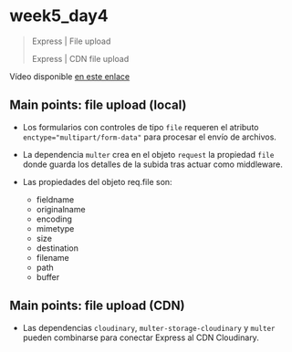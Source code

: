 # week5_day4

> Express | File upload
>
> Express | CDN file upload

Vídeo disponible [en este enlace](https://ironhack.zoom.us/rec/share/y-1TE7Pg00RLAafvsUDUALxwPqqiT6a813NN8vMIyhqFZuQ21gyGqrATUnAIcoke)


## Main points: file upload (local)

- Los formularios con controles de tipo `file` requeren el atributo `enctype="multipart/form-data"` para procesar el envío de archivos.

- La dependencia `multer` crea en el objeto `request` la propiedad `file` donde guarda los detalles de la subida tras actuar como middleware.

- Las propiedades del objeto req.file son:

  * fieldname
  * originalname
  * encoding
  * mimetype
  * size
  * destination
  * filename
  * path
  * buffer


## Main points: file upload (CDN)

- Las dependencias `cloudinary`, `multer-storage-cloudinary` y `multer` pueden combinarse para conectar Express al CDN Cloudinary.
